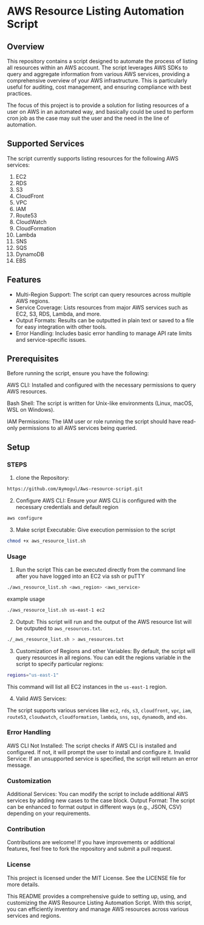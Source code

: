 # AWS Resource Listing Automation Script
## Overview
This repository contains a script designed to automate the process of listing all resources within an AWS account. The script leverages AWS SDKs to query and aggregate information from various AWS services, providing a comprehensive overview of your AWS infrastructure. This is particularly useful for auditing, cost management, and ensuring compliance with best practices.

The focus of this project is to provide a solution for listing resources of a user 
on AWS in an automated way, and basically could be used to perform cron job as the case may suit the user and the need in the line of automation.

## Supported Services
The script currently supports listing resources for the following AWS services:

1. EC2
2. RDS
3. S3
4. CloudFront
5. VPC
6. IAM
7. Route53
8. CloudWatch
9. CloudFormation
10. Lambda
11. SNS
12. SQS
13. DynamoDB
14. EBS

## Features
- Multi-Region Support: The script can query resources across multiple AWS regions.
- Service Coverage: Lists resources from major AWS services such as EC2, S3, RDS, Lambda, and more.
- Output Formats: Results can be outputted in plain text or saved to a file for easy integration with other tools.
- Error Handling: Includes basic error handling to manage API rate limits and service-specific issues.


## Prerequisites
Before running the script, ensure you have the following:

AWS CLI: Installed and configured with the necessary permissions to query AWS resources.

Bash Shell: The script is written for Unix-like environments (Linux, macOS, WSL on Windows).

IAM Permissions: The IAM user or role running the script should have read-only permissions to all AWS services being queried.

## Setup

### STEPS
1. clone the Repository:
```sh
https://github.com/Aymogul/Aws-resource-script.git
```

2. Configure AWS CLI:
Ensure your AWS CLI is configured with the necessary credentials and default region
```sh
aws configure
```

3. Make script Executable:
Give execution permission to the script
```sh
chmod +x aws_resource_list.sh
```

### Usage 
1. Run the script
This can be executed directly from the command line after you have logged into an EC2 via ssh or puTTY
```sh
./aws_resource_list.sh <aws_region> <aws_service>
```
example usage
```sh
./aws_resource_list.sh us-east-1 ec2
```
2. Output:
This script will run and the output of the AWS resource list will be outputed to `aws_resources.txt`.
```sh
./_aws_resource_list.sh > aws_resources.txt
```
3. Customization of Regions and other Variables:
By default, the script will query resources in all regions. You can edit the regions variable in the script to specify particular regions:
```sh
regions="us-east-1"
```
This command will list all EC2 instances in the `us-east-1` region.

4. Valid AWS Services:

The script supports various services like `ec2`, `rds`, `s3`, `cloudfront`, `vpc`, `iam`, `route53`, `cloudwatch`, `cloudformation`, `lambda`, `sns`, `sqs`, `dynamodb`, and `ebs`.
 
### Error Handling
AWS CLI Not Installed: The script checks if AWS CLI is installed and configured. If not, it will prompt the user to install and configure it.
Invalid Service: If an unsupported service is specified, the script will return an error message.

### Customization
Additional Services: You can modify the script to include additional AWS services by adding new cases to the case block.
Output Format: The script can be enhanced to format output in different ways (e.g., JSON, CSV) depending on your requirements.

### Contribution
Contributions are welcome! If you have improvements or additional features, feel free to fork the repository and submit a pull request.

### License
This project is licensed under the MIT License. See the LICENSE file for more details.

This README provides a comprehensive guide to setting up, using, and customizing the AWS Resource Listing Automation Script. With this script, you can efficiently inventory and manage AWS resources across various services and regions.



